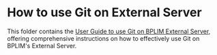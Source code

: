 # How to use Git on External Server

This folder contains the [User Guide to use Git on BPLIM External Server](https://github.com/BPLIM/Manuals/tree/master/Guides/04_How_to_use_Git/Git_Manual.pdf), offering comprehensive instructions on how to effectively use Git on BPLIM's External Server.